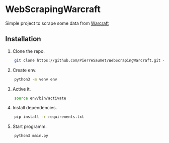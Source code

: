 # WebScrapingWarcraft
Simple project to scrape some data from [Warcraft](https://wowwiki.fandom.com/)


## Installation
1. Clone the repo.
```bash
    git clone https://github.com/PierreSaumet/WebScrapingWarcraft.git <NAME_FOLDER>
```

2. Create env.
```bash
    python3 -m venv env
```

3. Active it.
```bash
    source env/bin/activate
```

4. Install dependencies.
```bash
    pip install -r requirements.txt
```

5. Start programm.
```bash
    python3 main.py
```